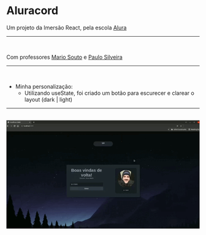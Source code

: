 # Aluracord

Um projeto da Imersão React, pela escola <a href="https://www.alura.com.br/" target="_blank">Alura</a>
<hr><br>

Com professores <a href="https://github.com/omariosouto">Mario Souto</a> e <a href="https://github.com/peas">Paulo Silveira</a>
<hr><br>

* Minha personalização:<br>
    * Utilizando useState, foi criado um botão para escurecer e clarear o layout (dark | light)

<hr><br>
<img src="mode.gif" align="center"/>
